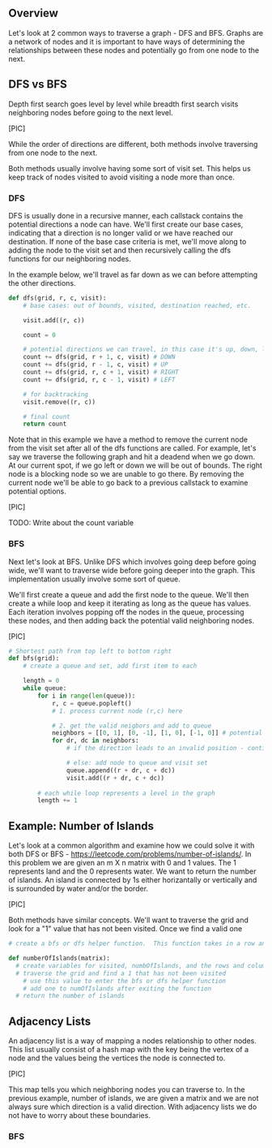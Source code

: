 ## Overview
Let's look at 2 common ways to traverse a graph - DFS and BFS.  Graphs are a network of nodes and it is important to have ways of determining the relationships between these nodes and potentially go from one node to the next.

## DFS vs BFS
Depth first search goes level by level while breadth first search visits neighboring nodes before going to the next level.

[PIC]

While the order of directions are different, both methods involve traversing from one node to the next.

Both methods usually involve having some sort of visit set.  This helps us keep track of nodes visited to avoid visiting a node more than once.

### DFS
DFS is usually done in a recursive manner, each callstack contains the potential directions a node can have.  We'll first create our base cases, indicating that a direction is no longer valid or we have reached our destination.  If none of the base case criteria is met, we'll move along to adding the node to the visit set and then recursively calling the dfs functions for our neighboring nodes.  

In the example below, we'll travel as far down as we can before attempting the other directions.
```python
def dfs(grid, r, c, visit):
    # base cases: out of bounds, visited, destination reached, etc.

    visit.add((r, c))

    count = 0

    # potential directions we can travel, in this case it's up, down, left, right
    count += dfs(grid, r + 1, c, visit) # DOWN
    count += dfs(grid, r - 1, c, visit) # UP
    count += dfs(grid, r, c + 1, visit) # RIGHT
    count += dfs(grid, r, c - 1, visit) # LEFT

    # for backtracking
    visit.remove((r, c))

    # final count
    return count
```
Note that in this example we have a method to remove the current node from the visit set after all of the dfs functions are called.  For example, let's say we traverse the following graph and hit a deadend when we go down. At our current spot, if we go left or down we will be out of bounds. The right node is a blocking node so we are unable to go there.  By removing the current node we'll be able to go back to a previous callstack to examine potential options.

[PIC]

TODO: Write about the count variable

### BFS
Next let's look at BFS.  Unlike DFS which involves going deep before going wide, we'll want to traverse wide before going deeper into the graph.  This implementation usually involve some sort of queue.  

We'll first create a queue and add the first node to the queue.  We'll then create a while loop and keep it iterating as long as the queue has values.  Each iteration involves popping off the nodes in the queue, processing these nodes, and then adding back the potential valid neighboring nodes.

[PIC]

```python
# Shortest path from top left to bottom right
def bfs(grid):
    # create a queue and set, add first item to each

    length = 0
    while queue:
        for i in range(len(queue)):
            r, c = queue.popleft()
            # 1. process current node (r,c) here

            # 2. get the valid neigbors and add to queue
            neighbors = [[0, 1], [0, -1], [1, 0], [-1, 0]] # potential directions
            for dr, dc in neighbors:
                # if the direction leads to an invalid position - continue

                # else: add node to queue and visit set
                queue.append((r + dr, c + dc))
                visit.add((r + dr, c + dc))
        
        # each while loop represents a level in the graph
        length += 1
```

## Example: Number of Islands
Let's look at a common algorithm and examine how we could solve it with both DFS or BFS - https://leetcode.com/problems/number-of-islands/.  In this problem we are given an m X n matrix with 0 and 1 values.  The 1 represents land and the 0 represents water.  We want to return the number of islands.  An island is connected by 1s either horizantally or vertically and is surrounded by water and/or the border.

[PIC]

Both methods have similar concepts.  We'll want to traverse the grid and look for a "1" value that has not been visited. Once we find a valid one 

```python
# create a bfs or dfs helper function.  This function takes in a row and columns and traverses the graph by visiting the neighboring 1s and adding them to a visit set.  Once all of the valid ones have been visited, we'll return 1.

def numberOfIslands(matrix):
  # create variables for visited, numbOfIslands, and the rows and column indexes
  # traverse the grid and find a 1 that has not been visited
    # use this value to enter the bfs or dfs helper function
    # add one to numOfIslands after exiting the function
  # return the number of islands
```

## Adjacency Lists
An adjacency list is a way of mapping a nodes relationship to other nodes.  This list usually consist of a hash map with the key being the vertex of a node and the values being the vertices the node is connected to.  

[PIC]

This map tells you which neighboring nodes you can traverse to.  In the previous example, number of islands, we are given a matrix and we are not always sure which direction is a valid direction.  With adjacency lists we do not have to worry about these boundaries.

### BFS


